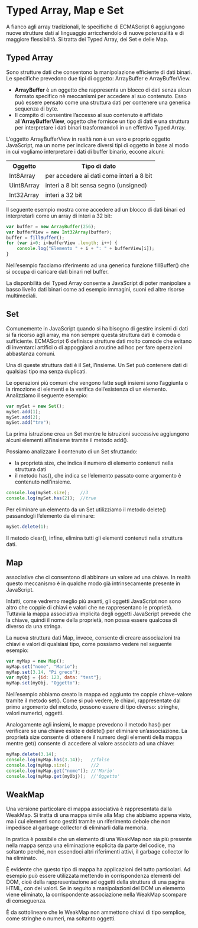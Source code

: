 # Typed Array, Map e Set
A fianco agli array tradizionali, le specifiche di ECMAScript 6 aggiungono nuove strutture dati al linguaggio arricchendolo di nuove potenzialità e di maggiore flessibilità. Si tratta dei Typed Array, dei Set e delle Map.

## Typed Array
Sono strutture dati che consentono la manipolazione efficiente di dati binari. Le specifiche prevedono due tipi di oggetto: ArrayBuffer e ArrayBufferView.
+ <b>ArrayBuffer</b> è un oggetto che rappresenta un blocco di dati senza alcun formato specifico nè meccanismi per accedere al suo contenuto. Esso può essere pensato come una struttura dati per contenere una generica sequenza di byte.
+ Il compito di consentire l’accesso al suo contenuto è affidato all’<b>ArrayBufferView</b>, oggetto che fornisce un tipo di dati e una struttura per interpretare i dati binari trasformandoli in un effettivo Typed Array.

L’oggetto ArrayBufferView in realtà non è un vero e proprio oggetto JavaScript, ma un nome per indicare diversi tipi di oggetto in base al modo in cui vogliamo interpretare i dati di buffer binario, eccone alcuni:
<table>
<th>Oggetto</th>
<th>Tipo di dato</th>
<tr>
<td>Int8Array</td>
<td>per accedere ai dati come interi a 8 bit</td>
</tr>
<tr>
<td>Uint8Array</td>
<td>	interi a 8 bit sensa segno (unsigned)</td>
</tr>
<tr>
<td>Int32Array</td>
<td>interi a 32 bit</td>
</tr>
</table>

Il seguente esempio mostra come accedere ad un blocco di dati binari ed interpretarli come un array di interi a 32 bit:

``` javascript
var buffer = new ArrayBuffer(256);
var bufferView = new Int32Array(buffer);
buffer = fillBuffer();
for (var i=0; i<bufferView .length; i++) {
	console.log("Elemento " + i + ": " + bufferView[i]);
}
```
Nell’esempio facciamo riferimento ad una generica funzione fillBuffer() che si occupa di caricare dati binari nel buffer.

La disponbilità dei Typed Array consente a JavaScript di poter manipolare a basso livello dati binari come ad esempio immagini, suoni ed altre risorse multimediali.

## Set

Comunemente in JavaScript quando si ha bisogno di gestire insiemi di dati si fa ricorso agli array, ma non sempre questa struttura dati è comoda o sufficiente. ECMAScript 6 definisce strutture dati molto comode che evitano di inventarci artifici o di appoggiarci a routine ad hoc per fare operazioni abbastanza comuni.

Una di queste struttura dati è il Set, l’insieme. Un Set può contenere dati di qualsiasi tipo ma senza duplicati.

Le operazioni più comuni che vengono fatte sugli insiemi sono l’aggiunta o la rimozione di elementi e la verifica dell’esistenza di un elemento. Analizziamo il seguente esempio:
``` javascript
var mySet = new Set();
mySet.add(1);
mySet.add(2);
mySet.add("tre");
```
La prima istruzione crea un Set mentre le istruzioni successive aggiungono alcuni elementi all’insieme tramite il metodo add().

Possiamo analizzare il contenuto di un Set sfruttando:

+ la proprietà size, che indica il numero di elemento contenuti nella struttura dati
+ il metodo has(), che indica se l’elemento passato come argomento è contenuto nell’insieme.

``` javascript
console.log(mySet.size);	//3
console.log(mySet.has(2));	//true
```
Per eliminare un elemento da un Set utilizziamo il metodo delete() passandogli l’elemento da eliminare:
``` javascript
mySet.delete(1);
```
Il metodo clear(), infine, elimina tutti gli elementi contenuti nella struttura dati.

## Map
associative che ci consentono di abbinare un valore ad una chiave. In realtà questo meccanismo è in qualche modo già intrinsecamente presente in JavaScript.

Infatti, come vedremo meglio più avanti, gli oggetti JavaScript non sono altro che coppie di chiavi e valori che ne rappresentano le proprietà. Tuttavia la mappa associativa implicita degli oggetti JavaScript prevede che la chiave, quindi il nome della proprietà, non possa essere qualcosa di diverso da una stringa.

La nuova struttura dati Map, invece, consente di creare associazioni tra chiavi e valori di qualsiasi tipo, come possiamo vedere nel seguente esempio:

``` javascript
var myMap = new Map();
myMap.set("nome", "Mario");
myMap.set(3.14, "Pi greco");
var myObj = {id: 123, data: "test"};
myMap.set(myObj, "Oggetto");
```
Nell’esempio abbiamo creato la mappa ed aggiunto tre coppie chiave-valore tramite il metodo set(). Come si può vedere, le chiavi, rappresentate dal primo argomento del metodo, possono essere di tipo diverso: stringhe, valori numerici, oggetti.

Analogamente agli insiemi, le mappe prevedono il metodo has() per verificare se una chiave esiste e delete() per eliminare un’associazione. La proprietà size consente di ottenere il numero degli elementi della mappa mentre get() consente di accedere al valore associato ad una chiave:
``` javascript
myMap.delete(3.14);
console.log(myMap.has(3.14));	//false
console.log(myMap.size);		//2
console.log(myMap.get("nome"));	//'Mario'
console.log(myMap.get(myObj));	//'Oggetto'
```

## WeakMap

Una versione particolare di mappa associativa è rappresentata dalla WeakMap. Si tratta di una mappa simile alla Map che abbiamo appena visto, ma i cui elementi sono gestiti tramite un riferimento debole che non impedisce al garbage collector di eliminarli dalla memoria.

In pratica è possibile che un elemento di una WeakMap non sia più presente nella mappa senza una eliminazione esplicita da parte del codice, ma soltanto perché, non essendoci altri riferimenti attivi, il garbage collector lo ha eliminato.

È evidente che questo tipo di mappa ha applicazioni del tutto particolari. Ad esempio può essere utilizzata mettendo in corrispondenza elementi del DOM, cioè della rappresentazione ad oggetti della struttura di una pagina HTML, con dei valori. Se in seguito a manipolazioni del DOM un elemento viene eliminato, la corrispondente associazione nella WeakMap scompare di conseguenza.

È da sottolineare che le WeakMap non ammettono chiavi di tipo semplice, come stringhe o numeri, ma soltanto oggetti.
